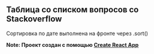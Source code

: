 ## Таблица со списком вопросов со Stackoverflow

Сортировка по дате выполнена на фронте через .sort()

**Note: Проект создан с помощью [Create React App](https://github.com/facebook/create-react-app)**

